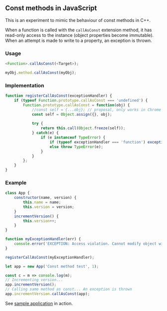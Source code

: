## Const methods in JavaScript

This is an experiment to mimic the behaviour of const methods in C++. 

When a function is called with the `callAsConst` extension method, it has read-only access to the instance (object properties become immutable). When an attempt is made to write to a property, an exception is thrown. 

### Usage
```javascript
<Function>.callAsConst(<Target>);

myObj.method.callAsConst(myObj);
```

### Implementation
```javascript
function registerCallAsConst(exceptionHandler) {
    if (typeof Function.prototype.callAsConst === 'undefined') {
        Function.prototype.callAsConst = function(obj) {
            //const self = {...obj}; // proposal, only works in Chrome
            const self = Object.assign({}, obj);
            
            try {
                return this.call(Object.freeze(self));
            } catch(e) {
                if (e instanceof TypeError) {
                    if (typeof exceptionHandler === 'function') exceptionHandler(e);
                    else throw TypeError(e);
                }
            }
        };
    }
}
```

### Example
```javascript
class App {
    constructor(name, version) {
        this.name = name;
        this.version = version;
    }
    incrementVersion() {
        this.version++;
    }
}

function myExceptionHandler(err) {
    console.error('EXCEPTION: Access violation. Cannot modify object with readonly access.');
}

registerCallAsConst(myExceptionHandler);

let app = new App('Const method test', 1);

const c = m => console.log(m);
// Incrementing version...
app.incrementVersion();
// Calling same method as const... An exception is thrown
app.incrementVersion.callAsConst(app);
```

See [sample application](https://stackblitz.com/edit/react-3vzref?file=index.js) in action.

